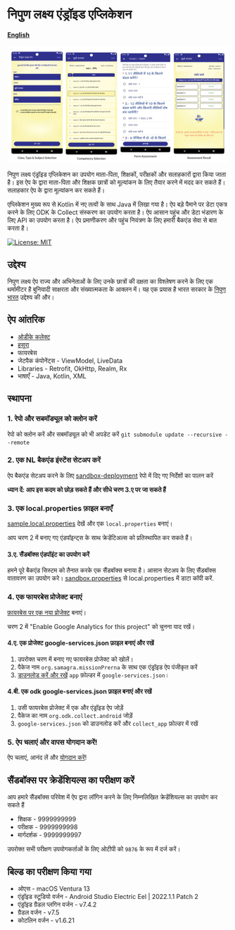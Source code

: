 # निपुण लक्ष्य एंड्रॉइड एप्लिकेशन

#### [English](README.md)

![निपुण लक्ष्य मुख्य प्रवाह](./images/core_flows.png "निपुण लक्ष्य मुख्य प्रवाह")

निपुण लक्ष्य एंड्रॉइड एप्लिकेशन का उपयोग माता-पिता, शिक्षकों, परीक्षकों और सलाहकारों द्वारा किया
जाता है। इस ऐप के द्वारा माता-पिता और शिक्षक छात्रों को मूल्यांकन के लिए तैयार करने में मदद कर सकते
हैं। सलाहकार ऐप के द्वारा मूल्यांकन कर सकते हैं।

एप्लिकेशन मुख्य रूप से Kotlin में नए तत्वों के साथ Java में लिखा गया है। ऐप बड़े पैमाने पर
डेटा एकत्र करने के लिए ODK के Collect संस्करण का उपयोग करता है। ऐप आसान पहुंच और डेटा भंडारण के लिए
API
का उपयोग करता है। ऐप प्रमाणीकरण और पहुंच नियंत्रण के लिए हमारी बैकएंड सेवा से बात करता है।

[![License: MIT](https://img.shields.io/badge/License-MIT-yellow.svg)](https://opensource.org/licenses/MIT)

## उद्देश्य

निपुण लक्ष्य ऐप राज्य और अभिनेताओं के लिए उनके
छात्रों की दक्षता का विश्लेषण करने के लिए एक थर्मामीटर है बुनियादी साक्षरता और संख्यात्मकता के आक्लन में। यह
एक प्रयास है भारत सरकार के
[निपुण भारत](https://nipunbharat.education.gov.in/) उद्देश्य की और।

## ऐप आंतरिक

* [ओडीके कलेक्ट](https://docs.getodk.org/collect-intro/)
* [हसूरा](https://hasura.io/)
* फायरबेस
* जेटपैक कंपोनेंट्स - ViewModel, LiveData
* Libraries - Retrofit, OkHttp, Realm, Rx
* भाषाएँ - Java, Kotlin, XML

## स्थापना

### 1. रेपो और सबमॉड्यूल को क्लोन करें

रेपो को क्लोन करें और सबमॉड्यूल को भी अपडेट करें
`git submodule update --recursive --remote`

### 2. एक NL बैकएंड इंस्टेंस सेटअप करें

ऐप बैकएंड सेटअप करने के
लिए [sandbox-deployment](https://github.com/Mission-Prerna/sandbox-deployment)
रेपो में दिए गए निर्देशों का पालन करें

**ध्यान दें: आप इस कदम को छोड़ सकते हैं और सीधे चरण 3.ए पर जा सकते हैं**

### 3. एक local.properties फ़ाइल बनाएँ

[sample.local.properties](/sample.local.properties) देखें और एक `local.properties` बनाएं।

आप चरण 2 में बनाए गए एंडपॉइन्ट्स के साथ क्रेडेंटिअल्स को प्रतिस्थापित कर सकते हैं।

#### 3.ए. सैंडबॉक्स एंडपॉइंट का उपयोग करें

हमने पूरे बैकएंड सिस्टम को तैनात करके एक सैंडबॉक्स बनाया है। आसान सेटअप के लिए
सैंडबॉक्स वातावरण का उपयोग करे। [sandbox.properties](/sandbox.properties) से local.properties में
डाटा कॉपी करें.

### 4. एक फायरबेस प्रोजेक्ट बनाएं

[फ़ायरबेस पर एक नया प्रोजेक्ट](https://console.firebase.google.com/project/_/settings/general)
बनाएं।

चरण 2 में "Enable Google Analytics for this project" को चुनना याद रखें।

#### 4.ए. एक प्रोजेक्ट google-services.json फ़ाइल बनाएं और रखें

1. उपरोक्त चरण में बनाए गए फायरबेस प्रोजेक्ट को खोलें।
2. पैकेज नाम `org.samagra.missionPrerna` के साथ एक एंड्रॉइड ऐप पंजीकृत करें
3. [डाउनलोड करें और रखें](https://support.google.com/firebase/answer/7015592?hl=en#android&zippy=%2Cin-this-article)
   `app` फ़ोल्डर में `google-services.json`।

#### 4.बी. एक odk google-services.json फ़ाइल बनाएं और रखें

1. उसी फायरबेस प्रोजेक्ट में एक और एंड्रॉइड ऐप जोड़ें
2. पैकेज का नाम `org.odk.collect.android` जोड़ें
3. `google-services.json` को डाउनलोड करें और `collect_app` फ़ोल्डर में रखें

### 5. ऐप चलाएं और वापस योगदान करें!

ऐप चलाएं, आनंद लें और [योगदान करें](./CONTRIBUTING.md)!

## सैंडबॉक्स पर क्रेडेंशियल्स का परीक्षण करें

आप हमारे सैंडबॉक्स परिवेश में ऐप द्वारा लॉगिन करने के लिए निम्नलिखित क्रेडेंशियल्स का
उपयोग कर सकते हैं

- शिक्षक - 9999999999
- परीक्षक - 9999999998
- मार्गदर्शक - 9999999997

उपरोक्त सभी परीक्षण उपयोगकर्ताओं के लिए ओटीपी को `9876` के रूप में दर्ज करें।

## बिल्ड का परीक्षण किया गया

* ओएस - macOS Ventura 13
* एंड्रॉइड स्टूडियो वर्जन - Android Studio Electric Eel | 2022.1.1 Patch 2
* एंड्रॉइड ग्रैडल प्लगिन वर्जन - v7.4.2
* ग्रैडल वर्जन - v7.5
* कोटलिन वर्जन - v1.6.21